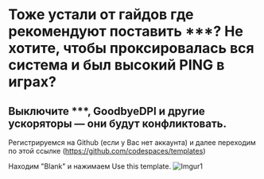 # Тоже устали от гайдов где рекомендуют поставить ***? Не хотите, чтобы проксировалась вся система и был высокий PING в играх?

## Выключите ***, GoodbyeDPI и другие ускоряторы — они будут конфликтовать.

Регистрируемся на Github (если у Вас нет аккаунта) и далее переходим по этой ссылке (https://github.com/codespaces/templates)

Находим "Blank" и нажимаем Use this template.
![Imgur1](https://imgur.com/hegS3ZO)